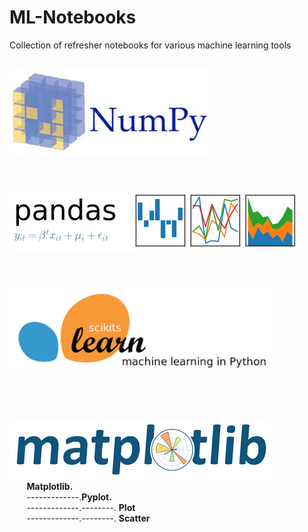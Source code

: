 # ML-Notebooks
Collection of refresher notebooks for various machine learning tools

[![Image Alt Text](images/NumPy.png)](numpy)  
<br><br>
[![Image Alt Text](images/Pandas.png)](pandas)  
<br><br> 
[![Image Alt Text](images/scikit-learn.png)](scikit-learn)  
<br><br> 
----------------------------------------------------------------------------------------------------------
[![Image Alt Text](images/Matplotlib.png)](matplotlib)  
&nbsp;&nbsp;&nbsp;&nbsp;&nbsp;&nbsp;&nbsp;<b>Matplotlib.</b>  
&nbsp;&nbsp;&nbsp;&nbsp;&nbsp;&nbsp;&nbsp;-------------.<b>Pyplot.</b>  
&nbsp;&nbsp;&nbsp;&nbsp;&nbsp;&nbsp;&nbsp;-------------.--------. <b>Plot</b>  
&nbsp;&nbsp;&nbsp;&nbsp;&nbsp;&nbsp;&nbsp;-------------.--------. <b>Scatter</b>  
